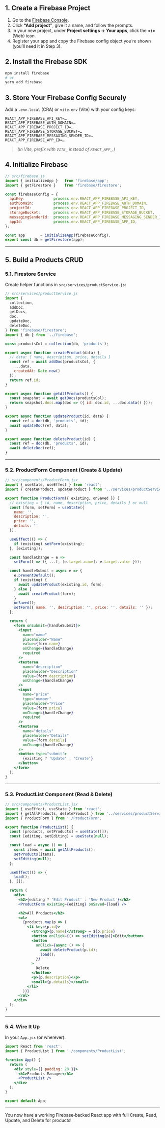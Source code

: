 ## 1. Create a Firebase Project

1. Go to the [Firebase Console](https://console.firebase.google.com/).
2. Click **“Add project”**, give it a name, and follow the prompts.
3. In your new project, under **Project settings → Your apps**, click the **</>** (Web) icon.
4. Register your app and copy the Firebase config object you’re shown (you’ll need it in Step 3).

## 2. Install the Firebase SDK

```bash
npm install firebase
# or
yarn add firebase
```

## 3. Store Your Firebase Config Securely

Add a `.env.local` (CRA) or `vite.env` (Vite) with your config keys:

```
REACT_APP_FIREBASE_API_KEY=…
REACT_APP_FIREBASE_AUTH_DOMAIN=…
REACT_APP_FIREBASE_PROJECT_ID=…
REACT_APP_FIREBASE_STORAGE_BUCKET=…
REACT_APP_FIREBASE_MESSAGING_SENDER_ID=…
REACT_APP_FIREBASE_APP_ID=…
```

> *(In Vite, prefix with `VITE_` instead of `REACT_APP_`.)*

## 4. Initialize Firebase

```js
// src/firebase.js
import { initializeApp }   from 'firebase/app';
import { getFirestore }    from 'firebase/firestore';

const firebaseConfig = {
  apiKey:             process.env.REACT_APP_FIREBASE_API_KEY,
  authDomain:         process.env.REACT_APP_FIREBASE_AUTH_DOMAIN,
  projectId:          process.env.REACT_APP_FIREBASE_PROJECT_ID,
  storageBucket:      process.env.REACT_APP_FIREBASE_STORAGE_BUCKET,
  messagingSenderId:  process.env.REACT_APP_FIREBASE_MESSAGING_SENDER_ID,
  appId:              process.env.REACT_APP_FIREBASE_APP_ID,
};

const app       = initializeApp(firebaseConfig);
export const db = getFirestore(app);
```

---

## 5. Build a Products CRUD

### 5.1. Firestore Service

Create helper functions in `src/services/productService.js`:

```js
// src/services/productService.js
import {
  collection,
  addDoc,
  getDocs,
  doc,
  updateDoc,
  deleteDoc,
} from 'firebase/firestore';
import { db } from '../firebase';

const productsCol = collection(db, 'products');

export async function createProduct(data) {
  // data: { name, description, price, details }
  const ref = await addDoc(productsCol, {
    ...data,
    createdAt: Date.now()
  });
  return ref.id;
}

export async function getAllProducts() {
  const snapshot = await getDocs(productsCol);
  return snapshot.docs.map(doc => ({ id: doc.id, ...doc.data() }));
}

export async function updateProduct(id, data) {
  const ref = doc(db, 'products', id);
  await updateDoc(ref, data);
}

export async function deleteProduct(id) {
  const ref = doc(db, 'products', id);
  await deleteDoc(ref);
}
```

---

### 5.2. ProductForm Component (Create & Update)

```jsx
// src/components/ProductForm.jsx
import { useState, useEffect } from 'react';
import { createProduct, updateProduct } from '../services/productService';

export function ProductForm({ existing, onSaved }) {
  // existing = { id, name, description, price, details } or null
  const [form, setForm] = useState({
    name: '',
    description: '',
    price: '',
    details: ''
  });

  useEffect(() => {
    if (existing) setForm(existing);
  }, [existing]);

  const handleChange = e =>
    setForm(f => ({ ...f, [e.target.name]: e.target.value }));

  const handleSubmit = async e => {
    e.preventDefault();
    if (existing) {
      await updateProduct(existing.id, form);
    } else {
      await createProduct(form);
    }
    onSaved();
    setForm({ name: '', description: '', price: '', details: '' });
  };

  return (
    <form onSubmit={handleSubmit}>
      <input
        name="name"
        placeholder="Name"
        value={form.name}
        onChange={handleChange}
        required
      />
      <textarea
        name="description"
        placeholder="Description"
        value={form.description}
        onChange={handleChange}
      />
      <input
        name="price"
        type="number"
        placeholder="Price"
        value={form.price}
        onChange={handleChange}
        required
      />
      <textarea
        name="details"
        placeholder="Details"
        value={form.details}
        onChange={handleChange}
      />
      <button type="submit">
        {existing ? 'Update' : 'Create'}
      </button>
    </form>
  );
}
```

---

### 5.3. ProductList Component (Read & Delete)

```jsx
// src/components/ProductList.jsx
import { useEffect, useState } from 'react';
import { getAllProducts, deleteProduct } from '../services/productService';
import { ProductForm } from './ProductForm';

export function ProductList() {
  const [products, setProducts] = useState([]);
  const [editing, setEditing] = useState(null);

  const load = async () => {
    const items = await getAllProducts();
    setProducts(items);
    setEditing(null);
  };

  useEffect(() => {
    load();
  }, []);

  return (
    <div>
      <h2>{editing ? 'Edit Product' : 'New Product'}</h2>
      <ProductForm existing={editing} onSaved={load} />

      <h2>All Products</h2>
      <ul>
        {products.map(p => (
          <li key={p.id}>
            <strong>{p.name}</strong> — ${p.price}
            <button onClick={() => setEditing(p)}>Edit</button>
            <button
              onClick={async () => {
                await deleteProduct(p.id);
                load();
              }}
            >
              Delete
            </button>
            <p>{p.description}</p>
            <small>{p.details}</small>
          </li>
        ))}
      </ul>
    </div>
  );
}
```

---

### 5.4. Wire It Up

In your `App.jsx` (or wherever):

```jsx
import React from 'react';
import { ProductList } from './components/ProductList';

function App() {
  return (
    <div style={{ padding: 20 }}>
      <h1>Products Manager</h1>
      <ProductList />
    </div>
  );
}

export default App;
```

---

You now have a working Firebase‑backed React app with full Create, Read, Update, and Delete for products!
